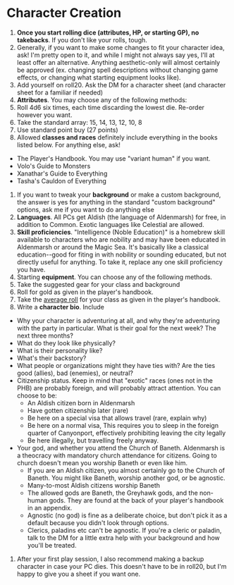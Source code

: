 # Character Creation
1. **Once you start rolling dice (attributes, HP, or starting GP), no takebacks**. If you don't like your rolls, tough.
1. Generally, if you want to make some changes to fit your character idea, ask! I'm pretty open to it, and while I might not always say yes, I'll at least offer an alternative. Anything aesthetic-only will almost certainly be approved (ex. changing spell descriptions without changing game effects, or changing what starting equipment looks like).
1. Add yourself on roll20. Ask the DM for a character sheet (and character sheet for a familiar if needed)
1. **Attributes**. You may choose any of the following methods:
 1. Roll 4d6 six times, each time discarding the lowest die. Re-order however you want.
 1. Take the standard array: 15, 14, 13, 12, 10, 8
 1. Use standard point buy (27 points)
1. Allowed **classes and races** definitely include everything in the books listed below. For anything else, ask!
 - The Player's Handbook. You may use "variant human" if you want.
 - Volo's Guide to Monsters
 - Xanathar's Guide to Everything
 - Tasha's Cauldon of Everything
1. If you want to tweak your **background** or make a custom background, the answer is yes for anything in the standard "custom background" options, ask me if you want to do anything else
1. **Languages**. All PCs get Aldish (the language of Aldenmarsh) for free, in addition to Common. Exotic languages like Celestial are allowed.
1. **Skill proficiencies**. "Intelligence (Noble Education)" is a homebrew skill available to characters who are nobility and may have been educated in Aldenmarsh or around the Magic Sea. It's basically like a classical education--good for fiting in with nobility or sounding educated, but not directly useful for anything. To take it, replace any one skill proficiency you have.
1. Starting **equipment**. You can choose any of the following methods.
  1. Take the suggested gear for your class and background
  2. Roll for gold as given in the player's handbook.
  3. Take the [average roll](average_gold.md) for your class as given in the player's handbook.
1. Write a **character bio**. Include
  - Why your character is adventuring at all, and why they're adventuring with the party in particular. What is their goal for the next week? The next three months?
  - What do they look like physically?
  - What is their personality like?
  - What's their backstory?
  - What people or organizations might they have ties with? Are the ties good (allies), bad (enemies), or neutral?
  - Citizenship status. Keep in mind that "exotic" races (ones not in the PHB) are probably foreign, and will probably attract attention. You can choose to be:
    - An Aldish citizen born in Aldenmarsh
    - Have gotten citizenship later (rare)
    - Be here on a special visa that allows travel (rare, explain why)
    - Be here on a normal visa, This requires you to sleep in the foreign quarter of Canyonport, effectively prohibiting leaving the city legally
    - Be here illegally, but travelling freely anyway. 
  - Your god, and whether you attend the Church of Baneth. Aldenmarsh is a theocracy with mandatory church attendance for citizens. Going to church doesn't mean you worship Baneth or even like him.
    - If you are an Aldish citizen, you almost certainly go to the Church of Baneth. You might like Baneth, worship another god, or be agnostic.
    - Many-to-most Aldish citizens worship Baneth
    - The allowed gods are Baneth, the Greyhawk gods, and the non-human gods. They are found at the back of your player's handbook in an appendix.
    - Agnostic (no god) is fine as a deliberate choice, but don't pick it as a default because you didn't look through options.
    - Clerics, paladins etc can't be agnostic. If you're a cleric or paladin, talk to the DM for a little extra help with your background and how you'll be treated.
1. After your first play session, I also recommend making a backup character in case your PC dies. This doesn't have to be in roll20, but I'm happy to give you a sheet if you want one.
